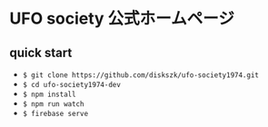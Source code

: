 # UFO society 公式ホームページ

## quick start

- `$ git clone https://github.com/diskszk/ufo-society1974.git`
- `$ cd ufo-society1974-dev`
- `$ npm install`
- `$ npm run watch`
- `$ firebase serve`
